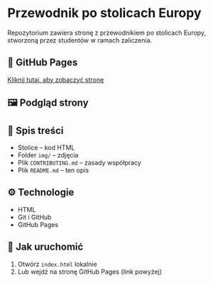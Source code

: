 # Przewodnik po stolicach Europy

Repozytorium zawiera stronę z przewodnikiem po stolicach Europy, stworzoną przez studentów w ramach zaliczenia.

## 🔗 GitHub Pages
[Kliknij tutaj, aby zobaczyć stronę](https://pa3lit0.github.io/wz-inin5-hyb-wszyscy/)

## 🖼️ Podgląd strony
 

## 📖 Spis treści
- Stolice – kod HTML
- Folder `img/` – zdjęcia
- Plik `CONTRIBUTING.md` – zasady współpracy
- Plik `README.md` – ten opis

## ⚙️ Technologie
- HTML
- Git i GitHub
- GitHub Pages

## 🚀 Jak uruchomić
1. Otwórz `index.html` lokalnie  
2. Lub wejdź na stronę GitHub Pages (link powyżej)

